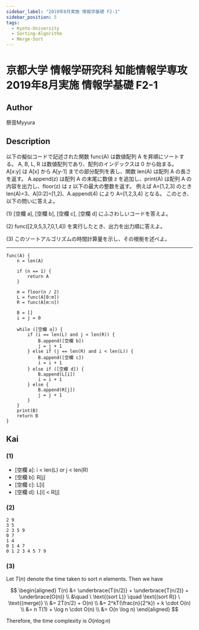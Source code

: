 ```yaml
---
sidebar_label: "2019年8月実施 情報学基礎 F2-1"
sidebar_position: 5
tags:
  - Kyoto-University
  - Sorting-Algorithm
  - Merge-Sort
---
```

# 京都大学 情報学研究科 知能情報学専攻 2019年8月実施 情報学基礎 F2-1

## **Author**
祭音Myyura

## **Description**
以下の擬似コードで記述された関数 func(A) は数値配列 A を昇順にソートする。
A, B, L, R は数値配列であり、配列のインデックスは $0$ から始まる。
A\[x:y\] は A\[x\] から A\[y-1\] までの部分配列を表し、関数 len(A) は配列 A の長さを返す。
A.append(z) は配列 A の末尾に数値 z を追加し、print(A) は配列 A の内容を出力し、floor(z) は z 以下の最大の整数を返す。
例えば A=\[1,2,3\] のとき len(A)=3、A\[0:2\]=\[1,2\]、A.append(4) により A=\[1,2,3,4\] となる。
このとき、以下の問いに答えよ。

(1) \[空欄 a\], \[空欄 b\], \[空欄 c\], \[空欄 d\] にふさわしいコードを答えよ。

(2) func(\[2,9,5,3,7,0,1,4\]) を実行したとき、出力を出力順に答えよ。

(3) このソートアルゴリズムの時間計算量を示し、その根拠を述べよ。

--------------------------------

```text
func(A) {
    n = len(A)

    if (n == 1) {
        return A
    }

    m = floor(n / 2)
    L = func(A[0:m])
    R = func(A[m:n])

    B = []
    i = j = 0

    while ([空欄 a]) {
        if (i == len(L) and j < len(R)) {
            B.append([空欄 b])
            j = j + 1
        } else if (j == len(R) and i < len(L)) {
            B.append([空欄 c])
            i = i + 1
        } else if ([空欄 d]) {
            B.append(L[i])
            i = i + 1
        } else {
            B.append(R[j])
            j = j + 1
        }
    }
    print(B)
    return B
}
```

## **Kai**
### (1)
- \[空欄 a\]: i < len(L) or j < len(R)
- \[空欄 b\]: R\[j\]
- \[空欄 c\]: L\[i\]
- \[空欄 d\]: L\[i\] < R\[j\]

### (2)
```text
2 9
3 5
2 3 5 9
0 7
1 4
0 1 4 7
0 1 2 3 4 5 7 9
```

### (3)
Let $T(n)$ denote the time taken to sort $n$ elements. Then we have

$$
\begin{aligned}
T(n) &= \underbrace{T(n/2)} + \underbrace{T(n/2)} + \underbrace{O(n)} \\
&\quad \ \text{(sort L)} \quad \text{(sort R)} \ \text{(merge)} \\
&= 2T(n/2) + O(n) \\
&= 2^kT(\frac{n}{2^k}) + k \cdot O(n) \\
&= n T(1) + \log n \cdot O(n) \\
&= O(n \log n)
\end{aligned}
$$

Therefore, the time complexity is $O(n \log n)$
